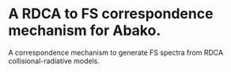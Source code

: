 # A RDCA to FS correspondence mechanism for Abako.
A correspondence mechanism to generate FS spectra from RDCA collisional-radiative models.
